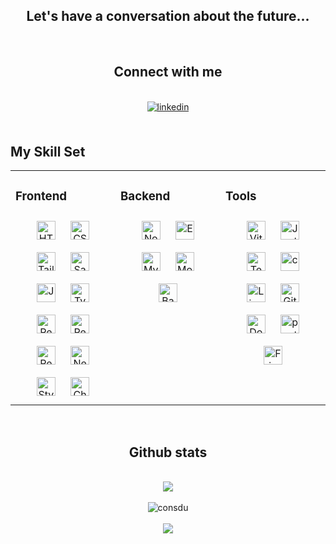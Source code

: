 <h2 align="center">Let's have a conversation about the future...</h2>

<br>

<h2 align="center">Connect with me</h2>
<br>
<div align="center">
<a href="https://www.linkedin.com/in/constantin-dusescu/" target="_blank">
<img src=https://img.shields.io/badge/linkedin-%231E77B5.svg?&style=for-the-badge&logo=linkedin&logoColor=white alt=linkedin style="margin-bottom: 5px;" /></a></div>

<br/>

## My Skill Set

<table><tr><td valign="top" width="33%">

### Frontend

<div align="center">  
<a href="https://en.wikipedia.org/wiki/HTML5" target="_blank"><img style="margin: 10px" src="https://img.shields.io/badge/HTML5-E34F26?style=for-the-badge&logo=html5&logoColor=white" alt="HTML5" height="30" /></a>  
<a href="https://www.w3schools.com/css/" target="_blank"><img style="margin: 10px" src="https://img.shields.io/badge/CSS3-1572B6?style=for-the-badge&logo=css3&logoColor=white" alt="CSS3" height="30" /></a>  
<a href="https://www.tailwindcss.com/" target="_blank"><img style="margin: 10px" src="https://img.shields.io/badge/Tailwind_CSS-38B2AC?style=for-the-badge&logo=tailwind-css&logoColor=white" alt="Tailwind CSS" height="30" /></a>  
<a href="https://sass-lang.com/" target="_blank"><img style="margin: 10px" src="https://img.shields.io/badge/Sass-CC6699?style=for-the-badge&logo=sass&logoColor=white" alt="Sass" height="30" /></a>  
<a href="https://www.javascript.com/" target="_blank"><img style="margin: 10px" src="https://img.shields.io/badge/JavaScript-F7DF1E?style=for-the-badge&logo=javascript&logoColor=black" alt="JavaScript" height="30" /></a>  
<a href="https://www.typescriptlang.org/" target="_blank"><img style="margin: 10px" src="https://img.shields.io/badge/TypeScript-007ACC?style=for-the-badge&logo=typescript&logoColor=white" alt="TypeScript" height="30" /></a>  
<a href="https://reactjs.org/" target="_blank"><img style="margin: 10px" src="https://img.shields.io/badge/react-%2320232a.svg?style=for-the-badge&logo=react&logoColor=%2361DAFB" alt="React" height="30" /></a>  
<a href="https://reactrouter.com/en/main" target="_blank"><img style="margin: 10px" src="https://img.shields.io/badge/React_Router-CA4245?style=for-the-badge&logo=react-router&logoColor=white" alt="React" height="30" /></a>  
<a href="https://redux.js.org/" target="_blank"><img style="margin: 10px" src="https://img.shields.io/badge/Redux-593D88?style=for-the-badge&logo=redux&logoColor=white" alt="Redux" height="30" /></a>  
<a href="https://nextjs.org/" target="_blank"><img style="margin: 10px" src="https://img.shields.io/badge/next.js-000000?style=for-the-badge&logo=nextdotjs&logoColor=white" alt="NextJS" height="30" /></a> 
<a href="https://styled-components.com/" target="_blank"><img style="margin: 10px" src="https://img.shields.io/badge/styled--components-DB7093?style=for-the-badge&logo=styled-components&logoColor=white" alt="Styled Components" height="30" /></a>  
<a href="https://chakra-ui.com/" target="_blank"><img style="margin: 10px" src="https://img.shields.io/badge/chakra-%234ED1C5.svg?style=for-the-badge&logo=chakraui&logoColor=white" alt="Chakra UI" height="30" /></a>   
</div>

</td><td valign="top" width="33%">

### Backend

<div align="center">  
<a href="https://nodejs.org/" target="_blank"><img style="margin: 10px" src="https://img.shields.io/badge/Node.js-43853D?style=for-the-badge&logo=node.js&logoColor=white" alt="Node.js" height="30" /></a>  
<a href="https://expressjs.com/" target="_blank"><img style="margin: 10px" src="https://img.shields.io/badge/Express.js-404D59?style=for-the-badge" alt="Express.js" height="30" /></a>  
<a href="https://www.mysql.com/" target="_blank"><img style="margin: 10px" src="https://img.shields.io/badge/MySQL-005C84?style=for-the-badge&logo=mysql&logoColor=white" alt="MySQL" height="30" /></a>  
<a href="https://www.mongodb.com/" target="_blank"><img style="margin: 10px" src="https://img.shields.io/badge/MongoDB-4EA94B?style=for-the-badge&logo=mongodb&logoColor=white" alt="MongoDB" height="30" /></a>  
<a href="https://www.gnu.org/software/bash/" target="_blank"><img style="margin: 10px" src="https://img.shields.io/badge/shell_script-%23121011.svg?style=for-the-badge&logo=gnu-bash&logoColor=white" alt="Bash" height="30" /></a>  
</div>

</td><td valign="top" width="33%">

### Tools

<div align="center">  
<a href="https://vitejs.dev/" target="_blank"><img style="margin: 10px" src="https://img.shields.io/badge/vite-%23646CFF.svg?style=for-the-badge&logo=vite&logoColor=white" alt="Vite" height="30" /></a>
<a href="https://www.jestjs.io/" target="_blank"><img style="margin: 10px" src="https://img.shields.io/badge/-jest-%23C21325?style=for-the-badge&logo=jest&logoColor=white" alt="Jest" height="30" /></a>
<a href="https://testing-library.com/" target="_blank"><img style="margin: 10px" src="https://img.shields.io/badge/-TestingLibrary-%23E33332?style=for-the-badge&logo=testing-library&logoColor=white" alt="Testing library" height="30" /></a>
<a href="https://www.cypress.io" target="_blank" rel="noreferrer"> <img style="margin: 10px" src="https://img.shields.io/badge/-cypress-%23E5E5E5?style=for-the-badge&logo=cypress&logoColor=058a5e" alt="cypress" height="30"/> </a>  
<a href="https://www.linux.org/" target="_blank"><img style="margin: 10px" src="https://img.shields.io/badge/Linux-FCC624?style=for-the-badge&logo=linux&logoColor=black" alt="Linux" height="30" /></a>  
<a href="https://github.com/" target="_blank"><img style="margin: 10px" src="https://img.shields.io/badge/github-%23121011.svg?style=for-the-badge&logo=github&logoColor=white" alt="Git" height="30" /></a>  
<a href="https://www.docker.com/" target="_blank"><img style="margin: 10px" src="https://img.shields.io/badge/docker-%230db7ed.svg?style=for-the-badge&logo=docker&logoColor=white" alt="Docker" height="30" /></a> 
<a href="https://postman.com" target="_blank" rel="noreferrer"> <img style="margin: 10px"  src="https://img.shields.io/badge/Postman-FF6C37?style=for-the-badge&logo=postman&logoColor=white" alt="postman" height="30"/> </a> 
<a href="https://www.figma.com/" target="_blank"><img style="margin: 10px" src="https://img.shields.io/badge/figma-%23F24E1E.svg?style=for-the-badge&logo=figma&logoColor=white" alt="Figma" height="30" /></a> 
</div>

</td></tr></table>

<br/>

<h2 align="center">Github stats</h2> 
<br>
<div align="center"><img src="https://github-readme-stats.vercel.app/api?username=consdu&show_icons=true&count_private=true&hide_border=true" align="center" /></div> 
<br> 
<div align="center"><img align="center" src="https://github-readme-stats.vercel.app/api/top-langs?username=consdu&show_icons=true&locale=en&layout=compact" alt="consdu" /></div>

<br/>

<div align="center">
<img src="https://komarev.com/ghpvc/?username=consdu&&style=flat-square" align="center" />
</div>

<br />
